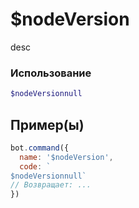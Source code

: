 # $nodeVersion
desc
### Использование
```php
$nodeVersionnull
```

## Пример(ы)

```javascript
bot.command({
  name: '$nodeVersion',
  code: `
$nodeVersionnull`
// Возвращает: ...
})
```